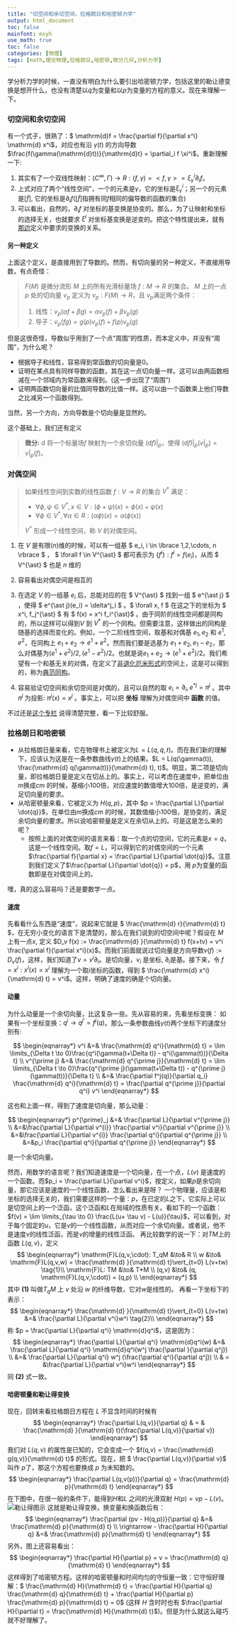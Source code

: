 ```yaml
---
title: "切空间和余切空间，拉格朗日和哈密顿力学"
output: html_document
toc: false
mainfont: msyh
use_math: true
toc: false
categories: [物理]
tags: [math,理论物理,拉格朗日,哈密顿,微分几何,分析力学]
---
```

<meta http-equiv='Content-Type' content='text/html; charset=utf-8' />

学分析力学的时候，一直没有明白为什么要引出哈密顿力学，包括这里的勒让德变换是想开什么，也没有清楚以$\dot{q}$为变量和以$p$为变量的方程的意义。现在来理解一下。

### 切空间和余切空间 ###

有一个式子，很熟了：$ \mathrm{d}f = \frac{\partial f}{\partial x^i} \mathrm{d} x^i$，对应也有沿 $\gamma(t)$ 的方向导数 $\frac{f(\gamma(\mathrm{d}t))}{\mathrm{d}t} = \partial_i f \xi^i$。重新理解一下:

1. 其实有了一个双线性映射：$(C^{\infty},\Gamma) \rightarrow R: (f,\gamma) = <f,\gamma> = \xi^i_{\gamma}\partial_i f$。
2. 上式对应了两个“线性空间”，一个的元素是$\gamma$，它的坐标是$\xi_{\gamma}^i$；另一个的元素是$[\tilde{f}]$, 它的坐标是$\partial_i f$($[\tilde{f}]$指拥有同$f$相同的偏导数的函数的集合)
3. 可以看出，自然的，$\partial_i f$ 对坐标的基变换是协变的。那么，为了让映射和坐标的选择无关，也就要求 $\xi^i$ 对坐标基变换是逆变的。把这个特性提出来，就有[那边](./微分几何.md#切向量)定义中要求的变换的关系。

#### 另一种定义 ####

上面这个定义，是直接用到了导数的。然而，有切向量的另一种定义，不直接用导数，有点奇怪：
>  $F(M)$ 是微分流形 $M$ 上的所有光滑标量场 $f: M \rightarrow R$ 的集合。
>  $M$ 上的一点 $p$ 处的切向量 $v_p$ 定义为 $v_p: F(M) \rightarrow R$，且 $v_p$满足两个条件：
> 1. 线性：$v_p(\alpha f + \beta g ) = \alpha v_p(f) + \beta v_p(g)$
> 2. 导子：$v_p(fg) = g(p)v_p(f) + f(p)v_p(g)$

但是这很奇怪，导数似乎用到了一个点“周围”的性质，而本定义中，并没有“周围”，为什么呢？

* 根据导子和线性，容易得到常函数的切向量是$0$。
* 证明在某点具有同样导数的函数，其在这一点切向量一样。这可以由两函数相减在一个邻域内为常函数来得到。(这一步出现了“周围”)
* 证明两函数切向量的比值同导数的比值一样。这可以由一个函数乘上他们导数之比减另一个函数得到。

当然，另一个方向，方向导数是个切向量是显然的。

这个基础上，我们还有定义

> **<a name="微分"></a>微分:** $\mathrm{d}$ 将一个标量场$f$ 映射为一个余切向量 $(\mathrm{d}f)\vert_p$，使得 $(\mathrm{d}f)\vert_p(v\vert_p) = v\vert_p(f)$。

### 对偶空间 ####

> 如果线性空间到实数的线性函数 $f : V \rightarrow R$ 的集合 $V^{\ast}$ 满足：
> * $\forall \phi, \psi \in V^{\ast}, x \in V: (\phi + \psi)(x) = \phi(x) + \psi(x)$
> * $\forall \phi \in V^{\ast}, \forall \alpha \in R: (\alpha\phi)(x) = \alpha(\phi(x))$
> 
> $V^{\ast}$ 形成一个线性空间，称 $V$ 的对偶空间。

1. 在 $V$ 是有限($n$)维的时候，可以有一组基 $ e_i, i \in \lbrace 1,2,\cdots, n \rbrace $ ， $ \forall f \in V^{\ast} $ 都可表示为 $\lbrace f^i \rbrace: f^i = f(e_i)$，从而 $ V^{\ast} $ 也是 $n$ 维的
2. 容易看出对偶空间是相互的
3. 在选定 $V$ 的一组基 $e_i$ 后，总能对应的在 $ V^{\ast} $ 找到一组 $ e^{\ast j} $ ，使得 $ e^{\ast j}(e_i) = \delta^j_i $ 。$ \forall x, f $ 在这之下的坐标为 $ x^i, f_j^{\ast} $ 有 $ f(x) = x^i f_i^{\ast}$ 。由于同阶的线性空间都是同构的，所以这样可以得到$V$ 到 $V^{\ast}$ 的一个同构。但需要注意，这样做出的同构是随基的选择而变化的。例如，一个二阶线性空间，取基和对偶基 $e_1,e_2$ 和 $e^1,e^2$，在同构上 $e_1+e_2 \rightarrow e^1+e^2$。然而我们要是选基为 $e_1+e_2,e_1-e_2$，那么对偶基为$(e^1+e^2)/2, (e^1-e^2)/2$。也就是说$e_1+e_2 \rightarrow (e^1+e^2)/2$。我们希望有一个和基无关的对偶，在定义了[非退化厄米形式](./张量基础.md#内积)的空间上，这是可以得到的，称为[典范同构](./张量基础.md#典范同构)。

4. 容易验证切空间和余切空间是对偶的，且可以自然的取 $e_i = \partial_i, e^{\ast j} = \pi^j$ 。其中 $\pi^j$ 为投影: $\pi^j(x) = x^j$ 。事实上，可以把 **坐标** 理解为对偶空间中 **函数** 的值。

不过还是[这个专栏](https://zhuanlan.zhihu.com/p/629852598) 说得清楚完整，看一下比较舒服。

### 拉格朗日和哈密顿 ###

* 从拉格朗日量来看，它在物理书上被定义为$L = L(q, \dot{q}, t)$。而在我们新的理解下，应该认为这是在一条参数曲线$\gamma(t)$上的结果。$L = L(q(\gamma(t)), \frac{\mathrm{d} q(\gamma(t))}{\mathrm{d} t}, t)$。明显，第二项是切向量，即拉格朗日量是定义在切丛上的。事实上，可以考虑在速度中，把单位由$m$换成$cm$ 的时候，基缩小100倍，对应速度的数值增大100倍，是逆变的，满足切向量的要求。
* 从哈密顿量来看，它被定义为 $H(q, p)$，其中 $p = \frac{\partial L}{\partial \dot{q}}$，在单位由$m$换成$cm$ 的时候，其数值缩小100倍，是协变的，满足余切向量的要求。所以说哈密顿量是定义在余切从上的。可是这是怎么来的呢？
  * 按照上面的对偶空间的语言来看：取一个点的切空间，它的元素是$x = \dot{q}$，这是一个线性空间。取$f=L$，可以得到它的对偶空间的一个元素$\frac{\partial f}{\partial x} = \frac{\partial L}{\partial \dot{q}}$。注意到我们定义了$\frac{\partial L}{\partial \dot{q}} = p$，用 $p$为变量的函数即是在对偶空间上的。

嘿，真的这么容易吗？还是要数学一点。

#### 速度 ####
先看看什么东西是“速度”，说起来它就是 $ \frac{\mathrm{d} r}{\mathrm{d} t} $，在无穷小变化的语言下是清楚的，那么在我们说到的切空间中呢？假设在 $M$ 上有一点$x$, 定义 $D_v f(x) := \frac{\mathrm{d} }{\mathrm{d} t} f(x+tv) = v^i \frac{\partial f}{\partial x^i}(x)$。而我们前面就说过切向量是方向导数$v(f) := D_v(f)$，这样，我们知道了$v = v^i \partial_i$。是切向量，$v_i$ 是坐标, $\partial_i$是基。接下来，令 $f = x^i: x^i(x) = x^i$ 理解为一个取$i$坐标的函数，得到 $ \frac{\mathrm{d} x^i}{\mathrm{d} t} = v^i$。这样，明确了速度的确是个切向量。

#### 动量 ####
为什么动量是一个余切向量，比这复杂一些。先从容易的来，先看坐标变换：
如果有一个坐标变换：$q^i \rightarrow q^{j\prime} = f^j(q)$。那么一条参数曲线$\gamma(t)$两个坐标下的速度分别有:

$$
\begin{eqnarray*}
v^i &=& \frac{\mathrm{d} q^i}{\mathrm{d} t} = \lim \limits_{\Delta t \to 0}\frac{q^i(\gamma(t+\Delta t)) - q^i(\gamma(t))}{\Delta t} \\
v^{\prime j} &=& \frac{\mathrm{d} q^{\prime j}}{\mathrm{d} t} = \lim \limits_{\Delta t \to 0}\frac{q^{\prime j}(\gamma(t+\Delta t)) - q^{\prime j}(\gamma(t))}{\Delta t} \\
&=& \frac{\partial f^j(q)}{\partial q_i} \frac{\mathrm{d} q^i}{\mathrm{d} t} = \frac{\partial q^{\prime j}}{\partial q^i} v^i
\end{eqnarray*}
$$

这也和上面一样，得到了速度是切向量，那么动量：

$$
\begin{eqnarray*}
p^{\prime}_j &=& \frac{\partial L}{\partial v^{\prime j}} \\
&=&\frac{\partial L}{\partial v^{i}} \frac{\partial v^i}{\partial v^{\prime j}} \\
&=&\frac{\partial L}{\partial v^{i}} \frac{\partial q^i}{\partial q^{\prime j}} \\
&=&p_i \frac{\partial q^i}{\partial q^{\prime j}} 
\end{eqnarray*}
$$

是一个余切向量。

然而，用数学的语言呢？我们知道速度是一个切向量，在一个点，$L(v)$ 是速度的一个函数。而$p_i = \frac{\partial L}{\partial v^i}$，按定义，如果$p$是余切向量，那它应该是速度的一个线性函数，怎么看出来是呀？
一个物理量，应该是和坐标的选择无关的，我们需要这样的一个量：$p$，在已定的$L$之下，它实际上可以是切空间上的一个泛函，这个泛函和$L$在局域的性质有关。看如下的一个函数：$f(v) = \lim \limits_{\tau \to 0} \frac{L(u+ \tau v) - L(u)}{\tau}$，可以看到，对于每个固定的$u$，它是$v$的一个线性函数，从而对应一个余切向量。或者说，他不是速度$v$的线性泛函，而是$v$的增量的线性泛函。
再比较数学的说一下：对$TM$上的函数 $L(q,v)$，定义
$$
\begin{eqnarray*}
\mathrm{F}L(q,v,\cdot): T_qM &\to& R \\
w &\to& \mathrm{F}L(q,v,w) = \frac{\mathrm{d} }{\mathrm{d} t}\vert_{t=0} L(v+tw) \tag{1}\\
\mathrm{F}L: TM &\to& T*M \\
(q,v) &\to& (q, \mathrm{F}L(q,v,\cdot)) = (q,p) \\
\end{eqnarray*}
$$
其中 **(1)** 叫做$T_qM$ 上 $v$ 处沿 $w$ 的纤维导数，它对$w$是线性的。
再看一下坐标下的表示：
$$
\begin{eqnarray*}
\frac{\mathrm{d} }{\mathrm{d} t}\vert_{t=0} L(v+tw) &=& \frac{\partial L}{\partial v^i}w^i \tag{2}\\
\end{eqnarray*}
$$
称 $p = \frac{\partial L}{\partial q^i} \mathrm{d}q^i$，这是因为：
$$
\begin{eqnarray*}
\frac{\partial L}{\partial q^i} \mathrm{d}q^i(w) &=& \frac{\partial L}{\partial q^i} \mathrm{d}q^i(w^j \frac{\partial }{\partial q^j}) \\
&=& \frac{\partial L}{\partial q^i} w^j (\frac{\partial q^i}{\partial q^j}) \\
& = &\frac{\partial L}{\partial v^i}w^i
\end{eqnarray*}
$$
同 **(2)** 式一致。

#### 哈密顿量和勒让得变换 ####
现在，回转来看拉格朗日方程在 $L$ 不显含时间的时候有
$$
\begin{eqnarray*}
\frac{\partial L(q,v)}{\partial q} & = & \frac{\mathrm{d} }{\mathrm{d} t}(\frac{\partial L(q,v)}{\partial v})
\end{eqnarray*}
$$
我们对 $L(q,v)$ 的属性是已知的，它会变成一个 $f(q,v) = \frac{\mathrm{d} g(q,v)}{\mathrm{d} t}$ 的形式。现在，把 $ \frac{\partial L(q,v)}{\partial v}$ 叫作 $p$了，那这个方程也要换成 $p$ 为未知数的。
$$
\begin{eqnarray*}
\frac{\partial L(q,v(p))}{\partial q} = \frac{\mathrm{d} p}{\mathrm{d} t}
\end{eqnarray*}
$$
在下图中，在很一般的条件下，能得到$H$和$L$ 之间的光滑双射 $H(p) = vp -L(v)$。
![勒让得图示](./img/1688449132.png)
这就是勒让得变换，换变量和换函数后有：
$$
\begin{eqnarray*}
\frac{\partial (pv - H(q,p))}{\partial q} &=& \frac{\mathrm{d} p}{\mathrm{d} t} \\
\rightarrow - \frac{\partial H}{\partial q} &=& \frac{\mathrm{d} p}{\mathrm{d} t} 
\end{eqnarray*}
$$
另外，图上还容易看出：
$$
\begin{eqnarray*}
\frac{\partial H}{\partial p} = v = \frac{\mathrm{d} q}{\mathrm{d} t}
\end{eqnarray*}
$$
这样得到了哈密顿方程。这样的哈密顿量和时间均匀的守恒量一致：它守恒好理解：$ \frac{\mathrm{d} H}{\mathrm{d} t} = \frac{\partial H}{\partial q} \frac{\mathrm{d} q}{\mathrm{d} t} + \frac{\partial H}{\partial p} \frac{\mathrm{d} p}{\mathrm{d} t} = 0$ (这样 $H$ 含时时也有 $\frac{\partial H}{\partial t} = \frac{\mathrm{d} H}{\mathrm{d} t}$)。但是为什么就这么碰巧就不好理解了。
